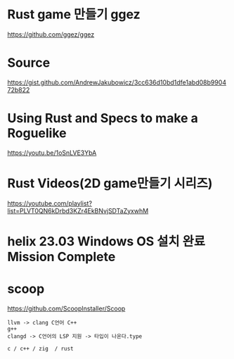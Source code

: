 # Rust game 만들기 ggez

https://github.com/ggez/ggez

# Source

https://gist.github.com/AndrewJakubowicz/3cc636d10bd1dfe1abd08b990472b822

# Using Rust and Specs to make a Roguelike

https://youtu.be/1oSnLVE3YbA



# Rust Videos(2D game만들기 시리즈)

https://youtube.com/playlist?list=PLVT0QN6kDrbd3KZr4EkBNvjSDTaZyxwhM


# helix 23.03  Windows OS 설치 완료 Mission Complete

# scoop

https://github.com/ScoopInstaller/Scoop

```
llvm -> clang C언어 C++
g++
clangd -> C언어의 LSP 지원 -> 타입이 나온다.type

c / c++ / zig  / rust 

```
